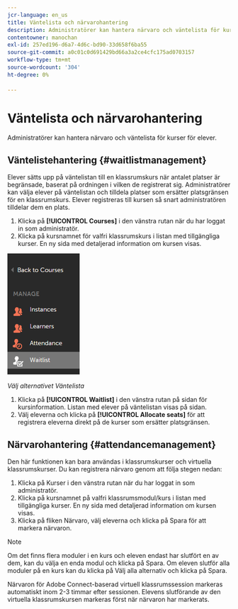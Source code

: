 ```yaml
---
jcr-language: en_us
title: Väntelista och närvarohantering
description: Administratörer kan hantera närvaro och väntelista för kurser för elever.
contentowner: manochan
exl-id: 257ed196-d6a7-4d6c-bd90-33d658f6ba55
source-git-commit: a0c01c0d691429bd66a3a2ce4cfc175ad0703157
workflow-type: tm+mt
source-wordcount: '304'
ht-degree: 0%

---
```


# Väntelista och närvarohantering

Administratörer kan hantera närvaro och väntelista för kurser för elever.

## Väntelistehantering {#waitlistmanagement}

Elever sätts upp på väntelistan till en klassrumskurs när antalet platser är begränsade, baserat på ordningen i vilken de registrerat sig. Administratörer kan välja elever på väntelistan och tilldela platser som ersätter platsgränsen för en klassrumskurs. Elever registreras till kursen så snart administratören tilldelar dem en plats.

1. Klicka på **[!UICONTROL Courses]** i den vänstra rutan när du har loggat in som administratör.
1. Klicka på kursnamnet för valfri klassrumskurs i listan med tillgängliga kurser. En ny sida med detaljerad information om kursen visas.

![](assets/waitlist-and-attendance-mgmnt.png)

*Välj alternativet Väntelista*

1. Klicka på **[!UICONTROL Waitlist]** i den vänstra rutan på sidan för kursinformation. Listan med elever på väntelistan visas på sidan.
1. Välj eleverna och klicka på **[!UICONTROL Allocate seats]** för att registrera eleverna direkt på de kurser som ersätter platsgränsen.

## Närvarohantering {#attendancemanagement}

Den här funktionen kan bara användas i klassrumskurser och virtuella klassrumskurser. Du kan registrera närvaro genom att följa stegen nedan:

1. Klicka på Kurser i den vänstra rutan när du har loggat in som administratör.
1. Klicka på kursnamnet på valfri klassrumsmodul/kurs i listan med tillgängliga kurser. En ny sida med detaljerad information om kursen visas.
1. Klicka på fliken Närvaro, välj eleverna och klicka på Spara för att markera närvaron.

>[!NOTE]
>
>Om det finns flera moduler i en kurs och eleven endast har slutfört en av dem, kan du välja en enda modul och klicka på Spara. Om eleven slutför alla moduler på en kurs kan du klicka på Välj alla alternativ och klicka på Spara.

Närvaron för Adobe Connect-baserad virtuell klassrumssession markeras automatiskt inom 2-3 timmar efter sessionen. Elevens slutförande av den virtuella klassrumskursen markeras först när närvaron har markerats.
